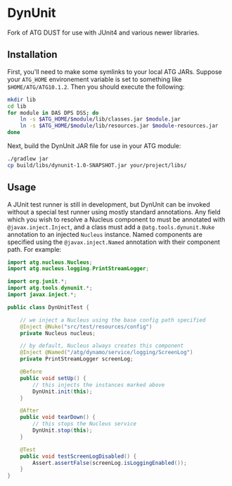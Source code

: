 DynUnit
=======

Fork of ATG DUST for use with JUnit4 and various newer libraries.

Installation
------------

First, you'll need to make some symlinks to your local ATG JARs. Suppose your
`ATG_HOME` environement variable is set to something like
`$HOME/ATG/ATG10.1.2`. Then you should execute the following:

```bash
mkdir lib
cd lib
for module in DAS DPS DSS; do
    ln -s $ATG_HOME/$module/lib/classes.jar $module.jar
    ln -s $ATG_HOME/$module/lib/resources.jar $module-resources.jar
done
```

Next, build the DynUnit JAR file for use in your ATG module:

```bash
./gradlew jar
cp build/libs/dynunit-1.0-SNAPSHOT.jar your/project/libs/
```

Usage
-----

A JUnit test runner is still in development, but DynUnit can be invoked without a special test runner using mostly
standard annotations. Any field which you wish to resolve a Nucleus component to must be annotated with
`@javax.inject.Inject`, and a class must add a `@atg.tools.dynunit.Nuke` annotation to an injected `Nucleus`
instance. Named components are specified using the `@javax.inject.Named` annotation with their component path. For
example:

```java
import atg.nucleus.Nucleus;
import atg.nucleus.logging.PrintStreamLogger;

import org.junit.*;
import atg.tools.dynunit.*;
import javax.inject.*;

public class DynUnitTest {

    // we inject a Nucleus using the base config path specified
    @Inject @Nuke("src/test/resources/config")
    private Nucleus nucleus;

    // by default, Nucleus always creates this component
    @Inject @Named("/atg/dynamo/service/logging/ScreenLog")
    private PrintStreamLogger screenLog;

    @Before
    public void setUp() {
        // this injects the instances marked above
        DynUnit.init(this);
    }

    @After
    public void tearDown() {
        // this stops the Nucleus service
        DynUnit.stop(this);
    }

    @Test
    public void testScreenLogDisabled() {
        Assert.assertFalse(screenLog.isLoggingEnabled());
    }
}
```